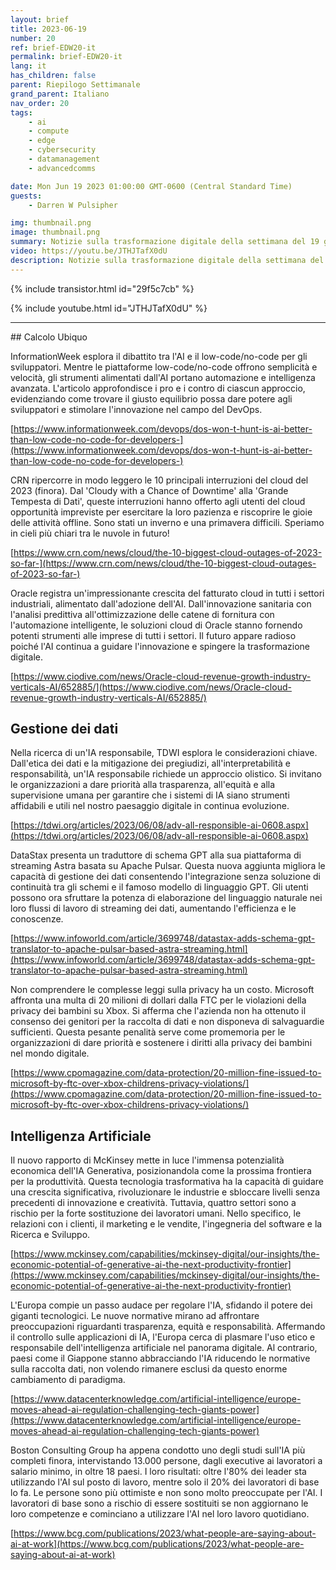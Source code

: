 ```yaml
---
layout: brief
title: 2023-06-19
number: 20
ref: brief-EDW20-it
permalink: brief-EDW20-it
lang: it
has_children: false
parent: Riepilogo Settimanale
grand_parent: Italiano
nav_order: 20
tags:
    - ai
    - compute
    - edge
    - cybersecurity
    - datamanagement
    - advancedcomms

date: Mon Jun 19 2023 01:00:00 GMT-0600 (Central Standard Time)
guests:
    - Darren W Pulsipher

img: thumbnail.png
image: thumbnail.png
summary: Notizie sulla trasformazione digitale della settimana del 19 giugno 2023, tra cui storie di manager che sostituiscono i lavoratori con l'IA, nuovi guasti alle Cloud e leggi sulla privacy che colpiscono le grandi aziende tech.
video: https://youtu.be/JTHJTafX0dU
description: Notizie sulla trasformazione digitale della settimana del 19 giugno 2023, tra cui storie di manager che sostituiscono i lavoratori con l'IA, nuovi guasti alle Cloud e leggi sulla privacy che colpiscono le grandi aziende tech.
---
```



{% include transistor.html id="29f5c7cb" %}



{% include youtube.html id="JTHJTafX0dU" %}


---

﻿## Calcolo Ubiquo

InformationWeek esplora il dibattito tra l'AI e il low-code/no-code per gli sviluppatori. Mentre le piattaforme low-code/no-code offrono semplicità e velocità, gli strumenti alimentati dall'AI portano automazione e intelligenza avanzata. L'articolo approfondisce i pro e i contro di ciascun approccio, evidenziando come trovare il giusto equilibrio possa dare potere agli sviluppatori e stimolare l'innovazione nel campo del DevOps.

[https://www.informationweek.com/devops/dos-won-t-hunt-is-ai-better-than-low-code-no-code-for-developers-](https://www.informationweek.com/devops/dos-won-t-hunt-is-ai-better-than-low-code-no-code-for-developers-)

CRN ripercorre in modo leggero le 10 principali interruzioni del cloud del 2023 (finora). Dal 'Cloudy with a Chance of Downtime' alla 'Grande Tempesta di Dati', queste interruzioni hanno offerto agli utenti del cloud opportunità impreviste per esercitare la loro pazienza e riscoprire le gioie delle attività offline. Sono stati un inverno e una primavera difficili. Speriamo in cieli più chiari tra le nuvole in futuro!

[https://www.crn.com/news/cloud/the-10-biggest-cloud-outages-of-2023-so-far-](https://www.crn.com/news/cloud/the-10-biggest-cloud-outages-of-2023-so-far-)

Oracle registra un'impressionante crescita del fatturato cloud in tutti i settori industriali, alimentato dall'adozione dell'AI. Dall'innovazione sanitaria con l'analisi predittiva all'ottimizzazione delle catene di fornitura con l'automazione intelligente, le soluzioni cloud di Oracle stanno fornendo potenti strumenti alle imprese di tutti i settori. Il futuro appare radioso poiché l'AI continua a guidare l'innovazione e spingere la trasformazione digitale.

[https://www.ciodive.com/news/Oracle-cloud-revenue-growth-industry-verticals-AI/652885/](https://www.ciodive.com/news/Oracle-cloud-revenue-growth-industry-verticals-AI/652885/)

## Gestione dei dati

Nella ricerca di un'IA responsabile, TDWI esplora le considerazioni chiave. Dall'etica dei dati e la mitigazione dei pregiudizi, all'interpretabilità e responsabilità, un'IA responsabile richiede un approccio olistico. Si invitano le organizzazioni a dare priorità alla trasparenza, all'equità e alla supervisione umana per garantire che i sistemi di IA siano strumenti affidabili e utili nel nostro paesaggio digitale in continua evoluzione.

[https://tdwi.org/articles/2023/06/08/adv-all-responsible-ai-0608.aspx](https://tdwi.org/articles/2023/06/08/adv-all-responsible-ai-0608.aspx)

DataStax presenta un traduttore di schema GPT alla sua piattaforma di streaming Astra basata su Apache Pulsar. Questa nuova aggiunta migliora le capacità di gestione dei dati consentendo l'integrazione senza soluzione di continuità tra gli schemi e il famoso modello di linguaggio GPT. Gli utenti possono ora sfruttare la potenza di elaborazione del linguaggio naturale nei loro flussi di lavoro di streaming dei dati, aumentando l'efficienza e le conoscenze.

[https://www.infoworld.com/article/3699748/datastax-adds-schema-gpt-translator-to-apache-pulsar-based-astra-streaming.html](https://www.infoworld.com/article/3699748/datastax-adds-schema-gpt-translator-to-apache-pulsar-based-astra-streaming.html)

Non comprendere le complesse leggi sulla privacy ha un costo. Microsoft affronta una multa di 20 milioni di dollari dalla FTC per le violazioni della privacy dei bambini su Xbox. Si afferma che l'azienda non ha ottenuto il consenso dei genitori per la raccolta di dati e non disponeva di salvaguardie sufficienti. Questa pesante penalità serve come promemoria per le organizzazioni di dare priorità e sostenere i diritti alla privacy dei bambini nel mondo digitale.

[https://www.cpomagazine.com/data-protection/20-million-fine-issued-to-microsoft-by-ftc-over-xbox-childrens-privacy-violations/](https://www.cpomagazine.com/data-protection/20-million-fine-issued-to-microsoft-by-ftc-over-xbox-childrens-privacy-violations/)

## Intelligenza Artificiale

Il nuovo rapporto di McKinsey mette in luce l'immensa potenzialità economica dell'IA Generativa, posizionandola come la prossima frontiera per la produttività. Questa tecnologia trasformativa ha la capacità di guidare una crescita significativa, rivoluzionare le industrie e sbloccare livelli senza precedenti di innovazione e creatività. Tuttavia, quattro settori sono a rischio per la forte sostituzione dei lavoratori umani. Nello specifico, le relazioni con i clienti, il marketing e le vendite, l'ingegneria del software e la Ricerca e Sviluppo.

[https://www.mckinsey.com/capabilities/mckinsey-digital/our-insights/the-economic-potential-of-generative-ai-the-next-productivity-frontier](https://www.mckinsey.com/capabilities/mckinsey-digital/our-insights/the-economic-potential-of-generative-ai-the-next-productivity-frontier)

L'Europa compie un passo audace per regolare l'IA, sfidando il potere dei giganti tecnologici. Le nuove normative mirano ad affrontare preoccupazioni riguardanti trasparenza, equità e responsabilità. Affermando il controllo sulle applicazioni di IA, l'Europa cerca di plasmare l'uso etico e responsabile dell'intelligenza artificiale nel panorama digitale. Al contrario, paesi come il Giappone stanno abbracciando l'IA riducendo le normative sulla raccolta dati, non volendo rimanere esclusi da questo enorme cambiamento di paradigma.

[https://www.datacenterknowledge.com/artificial-intelligence/europe-moves-ahead-ai-regulation-challenging-tech-giants-power](https://www.datacenterknowledge.com/artificial-intelligence/europe-moves-ahead-ai-regulation-challenging-tech-giants-power)

Boston Consulting Group ha appena condotto uno degli studi sull'IA più completi finora, intervistando 13.000 persone, dagli executive ai lavoratori a salario minimo, in oltre 18 paesi. I loro risultati: oltre l'80% dei leader sta utilizzando l'AI sul posto di lavoro, mentre solo il 20% dei lavoratori di base lo fa. Le persone sono più ottimiste e non sono molto preoccupate per l'AI. I lavoratori di base sono a rischio di essere sostituiti se non aggiornano le loro competenze e cominciano a utilizzare l'AI nel loro lavoro quotidiano.

[https://www.bcg.com/publications/2023/what-people-are-saying-about-ai-at-work](https://www.bcg.com/publications/2023/what-people-are-saying-about-ai-at-work)



